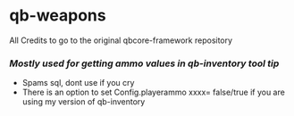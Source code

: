 # qb-weapons
All Credits to go to the original qbcore-framework repository

### *Mostly used for getting ammo values in qb-inventory tool tip*

- Spams sql, dont use if you cry
- There is an option to set Config.playerammo xxxx= false/true if you are using my version of qb-inventory



